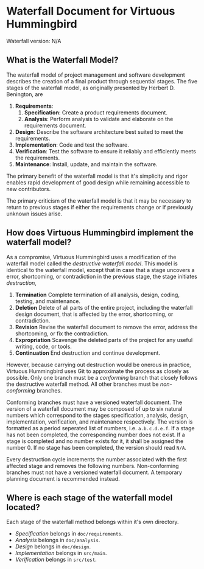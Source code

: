 # Waterfall Document for Virtuous Hummingbird

Waterfall version: N/A

## What is the Waterfall Model?

The waterfall model of project management and software development describes the creation of a final product through sequential stages.
The five stages of the waterfall model, as originally presented by Herbert D. Benington, are

1. __Requirements__:
    1. __Specification__: Create a product requirements document.
    2. __Analysis__: Perform analysis to validate and elaborate on the requirements document.
2. __Design__: Describe the software architecture best suited to meet the requirements.
3. __Implementation__: Code and test the software.
4. __Verification__: Test the software to ensure it reliably and efficiently meets the requirements.
5. __Maintenance__: Install, update, and maintain the software.

The primary benefit of the waterfall model is that it's simplicity and rigor enables rapid development of good design while remaining accessible to new contributors.

The primary criticism of the waterfall model is that it may be necessary to return to previous stages if either the requirements change or if previously unknown issues arise.

## How does Virtuous Hummingbird implement the waterfall model?

As a compromise, Virtuous Hummingbird uses a modification of the waterfall model called the _destructive waterfall model_.
This model is identical to the waterfall model, except that in case that a stage uncovers a error, shortcoming, or contradiction in the previous stage, the stage initiates _destruction_,

1. __Termination__ Complete termination of all analysis, design, coding, testing, and maintenance.
2. __Deletion__ Delete of all parts of the entire project, including the waterfall design document, that is affected by the error, shortcoming, or contradiction.
3. __Revision__ Revise the waterfall document to remove the error, address the shortcoming, or fix the contradiction.
4. __Expropriation__ Scavenge the deleted parts of the project for any useful writing, code, or tools. 
5. __Continuation__ End destruction and continue development.

However, because carrying out destruction would be onerous in practice, Virtuous Hummingbird uses Git to approximate the process as closely as possible.
Only one branch must be a _conforming_ branch that closely follows the destructive waterfall method.
All other branches must be _non-conforming_ branches.

Conforming branches must have a versioned waterfall document.
The version of a waterfall document may be composed of up to six natural numbers which correspond to the stages specification, analysis, design, implementation, verification, and maintenance respectively.
The version is formatted as a period seperated list of numbers, i.e. `a.b.c.d.e.f`.
If a stage has not been completed, the corresponding number does not exist.
If a stage is completed and no number exists for it, it shall be assigned the number 0.
If no stage has been completed, the version should read `N/A`.

Every destruction cycle increments the number associated with the first affected stage and removes the following numbers.
Non-conforming branches must not have a versioned waterfall document. A temporary planning document is recommended instead.

## Where is each stage of the waterfall model located?

Each stage of the waterfall method belongs within it's own directory.
* _Specification_ belongs in `doc/requirements`.
* _Analysis_ belongs in `doc/analysis`.
* _Design_ belongs in `doc/design`.
* _Implementation_ belongs in `src/main`.
* _Verification_ belongs in `src/test`.
